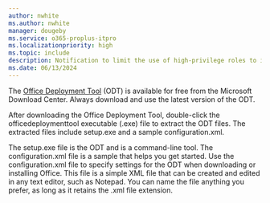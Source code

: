 ```yaml
---
author: nwhite
ms.author: nwhite
manager: dougeby
ms.service: o365-proplus-itpro
ms.localizationpriority: high
ms.topic: include
description: Notification to limit the use of high-privilege roles to improve security.
ms.date: 06/13/2024
---
```

<!--This file is shared by LTSC 2021 deploy.md, LTSC 2024 deploy.md. Headings are driven by article context.-->
The [Office Deployment Tool](https://www.microsoft.com/download/details.aspx?id=49117) (ODT) is available for free from the Microsoft Download Center. Always download and use the latest version of the ODT.

After downloading the Office Deployment Tool, double-click the officedeploymenttool executable (.exe) file to extract the ODT files. The extracted files include setup.exe and a sample configuration.xml.

The setup.exe file is the ODT and is a command-line tool. The configuration.xml file is a sample that helps you get started. Use the configuration.xml file to specify settings for the ODT when downloading or installing Office. This file is a simple XML file that can be created and edited in any text editor, such as Notepad. You can name the file anything you prefer, as long as it retains the .xml file extension.